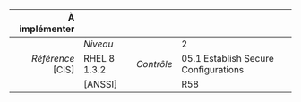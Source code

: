 
|           À implémenter    |    |    |    |
|----------------:|:---|---:|:---|
|                 |*Niveau*|| 2 |
|*Référence* [CIS]| RHEL 8 1.3.2 |*Contrôle*| 05.1 Establish Secure Configurations |
|                 |[ANSSI] || R58 |

